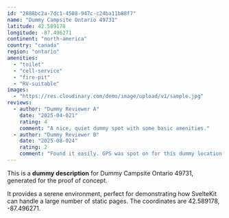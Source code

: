 ```yaml
---
id: "2888bc2a-7dc1-4508-947c-c24ba11b88f7"
name: "Dummy Campsite Ontario 49731"
latitude: 42.589178
longitude: -87.496271
continent: "north-america"
country: "canada"
region: "ontario"
amenities:
  - "toilet"
  - "cell-service"
  - "fire-pit"
  - "RV-suitable"
images:
  - "https://res.cloudinary.com/demo/image/upload/v1/sample.jpg"
reviews:
  - author: "Dummy Reviewer A"
    date: "2025-04-021"
    rating: 4
    comment: "A nice, quiet dummy spot with some basic amenities."
  - author: "Dummy Reviewer B"
    date: "2025-08-024"
    rating: 2
    comment: "Found it easily. GPS was spot on for this dummy location."
---
```


This is a **dummy description** for Dummy Campsite Ontario 49731, generated for the proof of concept.

It provides a serene environment, perfect for demonstrating how SvelteKit can handle a large number of static pages. The coordinates are 42.589178, -87.496271.
